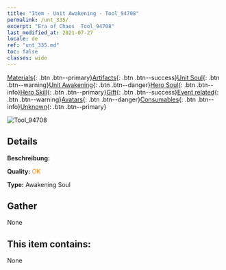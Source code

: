 ```yaml
---
title: "Item - Unit Awakening - Tool_94708"
permalink: /unt_335/
excerpt: "Era of Chaos  Tool_94708"
last_modified_at: 2021-07-27
locale: de
ref: "unt_335.md"
toc: false
classes: wide
---
```

 [Materials](/ItemsDE/){: .btn .btn--primary}[Artifacts](/ItemsDE/Artifacts/){: .btn .btn--success}[Unit Soul](/ItemsDE/UnitSoul/){: .btn .btn--warning}[Unit Awakening](/ItemsDE/UnitAwakening/){: .btn .btn--danger}[Hero Soul](/ItemsDE/HeroSoul/){: .btn .btn--info}[Hero Skill](/ItemsDE/HeroSkill/){: .btn .btn--primary}[Gift](/ItemsDE/Gift/){: .btn .btn--success}[Event related](/ItemsDE/Events/){: .btn .btn--warning}[Avatars](/ItemsDE/Avatars/){: .btn .btn--danger}[Consumables](/ItemsDE/Consumables/){: .btn .btn--info}[Unknown](/ItemsDE/Unknown/){: .btn .btn--primary}

 ![Tool_94708](/images/u/tia_honglong.jpg)

## Details
 **Beschreibung:** 

 **Quality:** <span style="color: #FF8C00">OK</span>

 **Type:** Awakening Soul

## Gather

  None

## This item contains:

  None


